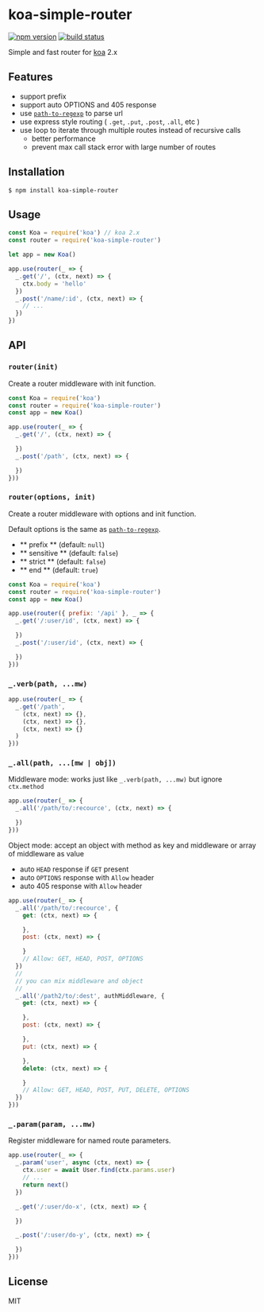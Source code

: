
# koa-simple-router

[![npm version](https://img.shields.io/npm/v/koa-simple-router.svg)](https://npmjs.org/package/koa-simple-router)
[![build status](https://travis-ci.org/gyson/koa-simple-router.svg)](https://travis-ci.org/gyson/koa-simple-router)

Simple and fast router for [koa](https://github.com/koajs/koa) 2.x

## Features

* support prefix
* support auto OPTIONS and 405 response
* use [`path-to-regexp`](https://github.com/pillarjs/path-to-regexp) to parse url
* use express style routing ( `.get`, `.put`, `.post`, `.all`, etc )
* use loop to iterate through multiple routes instead of recursive calls
  * better performance
  * prevent max call stack error with large number of routes

## Installation

```
$ npm install koa-simple-router
```

## Usage

```js
const Koa = require('koa') // koa 2.x
const router = require('koa-simple-router')

let app = new Koa()

app.use(router(_ => {
  _.get('/', (ctx, next) => {
    ctx.body = 'hello'
  })
  _.post('/name/:id', (ctx, next) => {
    // ...
  })
})
```

## API

### `router(init)`

Create a router middleware with init function.

```js
const Koa = require('koa')
const router = require('koa-simple-router')
const app = new Koa()

app.use(router(_ => {
  _.get('/', (ctx, next) => {

  })
  _.post('/path', (ctx, next) => {

  })
}))
```

### `router(options, init)`

Create a router middleware with options and init function.

Default options is the same as [`path-to-regexp`](https://github.com/pillarjs/path-to-regexp).

- ** prefix ** (default: `null`)
- ** sensitive ** (default: `false`)
- ** strict ** (default: `false`)
- ** end ** (default: `true`)

```js
const Koa = require('koa')
const router = require('koa-simple-router')
const app = new Koa()

app.use(router({ prefix: '/api' }, _ => {
  _.get('/:user/id', (ctx, next) => {

  })
  _.post('/:user/id', (ctx, next) => {

  })
}))
```

### `_.verb(path, ...mw)`

```js
app.use(router(_ => {
  _.get('/path',
    (ctx, next) => {},
    (ctx, next) => {},
    (ctx, next) => {}
  )
}))
```

### `_.all(path, ...[mw | obj])`

Middleware mode: works just like `_.verb(path, ...mw)` but ignore `ctx.method`

```js
app.use(router(_ => {
  _.all('/path/to/:recource', (ctx, next) => {

  })
}))
```

Object mode: accept an object with method as key and middleware or array of middleware as value

* auto `HEAD` response if `GET` present
* auto `OPTIONS` response with `Allow` header
* auto 405 response with `Allow` header

```js
app.use(router(_ => {
  _.all('/path/to/:recource', {
    get: (ctx, next) => {

    },
    post: (ctx, next) => {

    }
    // Allow: GET, HEAD, POST, OPTIONS
  })
  //
  // you can mix middleware and object
  //
  _.all('/path2/to/:dest', authMiddleware, {
    get: (ctx, next) => {

    },
    post: (ctx, next) => {

    },
    put: (ctx, next) => {

    },
    delete: (ctx, next) => {

    }
    // Allow: GET, HEAD, POST, PUT, DELETE, OPTIONS
  })
}))
```

### `_.param(param, ...mw)`

Register middleware for named route parameters.

```js
app.use(router(_ => {
  _.param('user', async (ctx, next) => {
    ctx.user = await User.find(ctx.params.user)
    // ...
    return next()
  })

  _.get('/:user/do-x', (ctx, next) => {

  })

  _.post('/:user/do-y', (ctx, next) => {

  })
}))

```

## License

MIT
